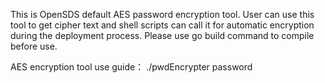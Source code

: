 This is OpenSDS default AES password encryption tool. User can use this tool to get cipher text and shell scripts can call it for automatic encryption during the deployment process. Please use go build command to compile before use.

AES encryption tool use guide：
./pwdEncrypter password